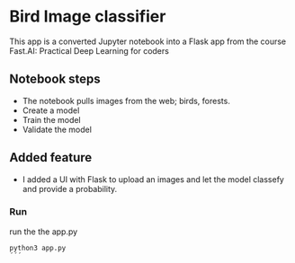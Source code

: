 # Bird Image classifier
This app is a converted Jupyter notebook into a Flask app from the course Fast.AI: Practical Deep Learning for coders

## Notebook steps
- The notebook pulls images from the web; birds, forests.
- Create a model
- Train the model
- Validate the model 

## Added feature
- I added a UI with Flask to upload an images and let the model classefy and provide a probability.


### Run 
run the the app.py
```
python3 app.py
´´´

